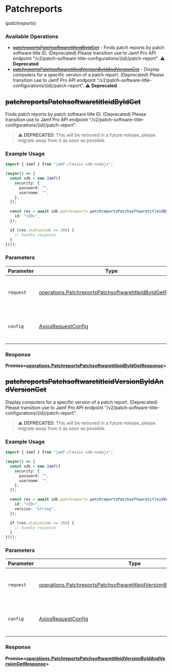 # Patchreports
(*patchreports*)

### Available Operations

* [~~patchreportsPatchsoftwaretitleidByIdGet~~](#patchreportspatchsoftwaretitleidbyidget) - Finds patch reports by patch software title ID. (Deprecated) Please transition use to Jamf Pro API endpoint "/v2/patch-software-title-configurations/{id}/patch-report". :warning: **Deprecated**
* [~~patchreportsPatchsoftwaretitleidVersionByIdAndVersionGet~~](#patchreportspatchsoftwaretitleidversionbyidandversionget) - Display computers for a specific version of a patch report. (Deprecated) Please transition use to Jamf Pro API endpoint "/v2/patch-software-title-configurations/{id}/patch-report". :warning: **Deprecated**

## ~~patchreportsPatchsoftwaretitleidByIdGet~~

Finds patch reports by patch software title ID. (Deprecated) Please transition use to Jamf Pro API endpoint "/v2/patch-software-title-configurations/{id}/patch-report".

> :warning: **DEPRECATED**: This will be removed in a future release, please migrate away from it as soon as possible.

### Example Usage

```typescript
import { Jamf } from "jamf-classic-sdk-nodejs";

(async() => {
  const sdk = new Jamf({
    security: {
      password: "",
      username: "",
    },
  });

  const res = await sdk.patchreports.patchreportsPatchsoftwaretitleidByIdGet({
    id: "<ID>",
  });

  if (res.statusCode == 200) {
    // handle response
  }
})();
```

### Parameters

| Parameter                                                                                                                              | Type                                                                                                                                   | Required                                                                                                                               | Description                                                                                                                            |
| -------------------------------------------------------------------------------------------------------------------------------------- | -------------------------------------------------------------------------------------------------------------------------------------- | -------------------------------------------------------------------------------------------------------------------------------------- | -------------------------------------------------------------------------------------------------------------------------------------- |
| `request`                                                                                                                              | [operations.PatchreportsPatchsoftwaretitleidByIdGetRequest](../../models/operations/patchreportspatchsoftwaretitleidbyidgetrequest.md) | :heavy_check_mark:                                                                                                                     | The request object to use for the request.                                                                                             |
| `config`                                                                                                                               | [AxiosRequestConfig](https://axios-http.com/docs/req_config)                                                                           | :heavy_minus_sign:                                                                                                                     | Available config options for making requests.                                                                                          |


### Response

**Promise<[operations.PatchreportsPatchsoftwaretitleidByIdGetResponse](../../models/operations/patchreportspatchsoftwaretitleidbyidgetresponse.md)>**


## ~~patchreportsPatchsoftwaretitleidVersionByIdAndVersionGet~~

Display computers for a specific version of a patch report. (Deprecated) Please transition use to Jamf Pro API endpoint "/v2/patch-software-title-configurations/{id}/patch-report".

> :warning: **DEPRECATED**: This will be removed in a future release, please migrate away from it as soon as possible.

### Example Usage

```typescript
import { Jamf } from "jamf-classic-sdk-nodejs";

(async() => {
  const sdk = new Jamf({
    security: {
      password: "",
      username: "",
    },
  });

  const res = await sdk.patchreports.patchreportsPatchsoftwaretitleidVersionByIdAndVersionGet({
    id: "<ID>",
    version: "string",
  });

  if (res.statusCode == 200) {
    // handle response
  }
})();
```

### Parameters

| Parameter                                                                                                                                                                | Type                                                                                                                                                                     | Required                                                                                                                                                                 | Description                                                                                                                                                              |
| ------------------------------------------------------------------------------------------------------------------------------------------------------------------------ | ------------------------------------------------------------------------------------------------------------------------------------------------------------------------ | ------------------------------------------------------------------------------------------------------------------------------------------------------------------------ | ------------------------------------------------------------------------------------------------------------------------------------------------------------------------ |
| `request`                                                                                                                                                                | [operations.PatchreportsPatchsoftwaretitleidVersionByIdAndVersionGetRequest](../../models/operations/patchreportspatchsoftwaretitleidversionbyidandversiongetrequest.md) | :heavy_check_mark:                                                                                                                                                       | The request object to use for the request.                                                                                                                               |
| `config`                                                                                                                                                                 | [AxiosRequestConfig](https://axios-http.com/docs/req_config)                                                                                                             | :heavy_minus_sign:                                                                                                                                                       | Available config options for making requests.                                                                                                                            |


### Response

**Promise<[operations.PatchreportsPatchsoftwaretitleidVersionByIdAndVersionGetResponse](../../models/operations/patchreportspatchsoftwaretitleidversionbyidandversiongetresponse.md)>**

